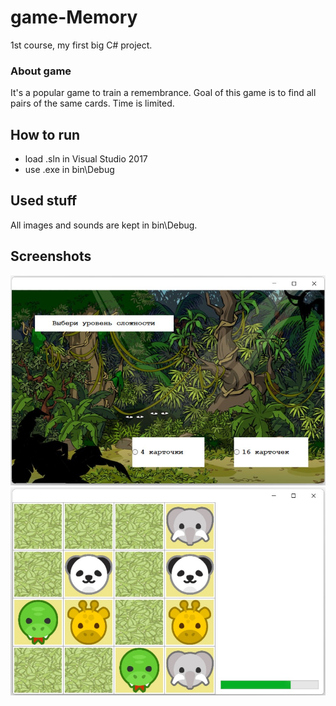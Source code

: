 # game-Memory
1st course, my first big C# project.

### About game
It's a popular game to train a remembrance. Goal of this game is to find all pairs of the same cards. Time is limited.

## How to run
- load .sln in Visual Studio 2017
- use .exe in bin\Debug 

## Used stuff
All images and sounds are kept in bin\Debug.

## Screenshots
![](/screenshots/menu.jpg)
![](/screenshots/game16.jpg)
